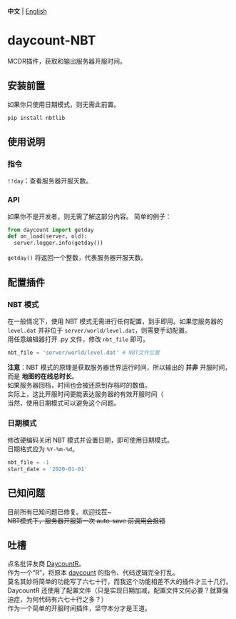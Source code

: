 **中文** | [English](README_en.md)
# daycount-NBT
MCDR插件，获取和输出服务器开服时间。

## 安装前置
如果你只使用日期模式，则无需此前置。
```bash
pip install nbtlib
```
## 使用说明
### 指令
`!!day`：查看服务器开服天数。

### API
如果你不是开发者，则无需了解这部分内容。
简单的例子：
```python
from daycount import getday
def on_load(server, old):
  server.logger.info(getday())
```
`getday()` 将返回一个整数，代表服务器开服天数。

## 配置插件
### NBT 模式
在一般情况下，使用 NBT 模式无需进行任何配置，到手即用。如果您服务器的 `level.dat` 并非位于 `server/world/level.dat`，则需要手动配置。  
用任意编辑器打开 .py 文件，修改 `nbt_file` 即可。
```python
nbt_file = 'server/world/level.dat' # NBT文件位置
```
**注意**：NBT 模式的原理是获取服务器世界运行时间，所以输出的 **并非** 开服时间，而是 **地图的在线总时长**。  
如果服务器回档，时间也会被还原到存档时的数值。  
实际上，这比开服时间更能表达服务器的有效开服时间（  
当然，使用日期模式可以避免这个问题。

### 日期模式
修改硬编码关闭 NBT 模式并设置日期，即可使用日期模式。  
日期格式应为 `%Y-%m-%d`。
```python
nbt_file = -1
start_date = '2020-01-01'
```

## 已知问题
目前所有已知问题已修复。欢迎找茬~  
~~NBT模式下，服务器开服第一次 auto-save 前调用会报错~~

## 吐槽
点名批评友商 [DaycountR](https://github.com/Van-Nya/DayCountR)。  
作为一个“R”，将原本 [daycount](https://github.com/TISUnion/daycount) 的指令、代码逻辑完全打乱。  
莫名其妙将简单的功能写了六七十行，而我这个功能相差不大的插件才三十几行。
DaycountR 还使用了配置文件（只是实现日期加减，配置文件又何必要？就算强迫症，为何代码有六七十行之多？）  
作为一个简单的开服时间插件，坚守本分才是王道。
